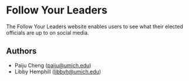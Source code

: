 # Follow Your Leaders

The Follow Your Leaders website enables users to see what their elected officials are up to on social media.

## Authors

- Paiju Cheng (paiju@umich.edu)
- Libby Hemphill (libbyh@umich.edu)
